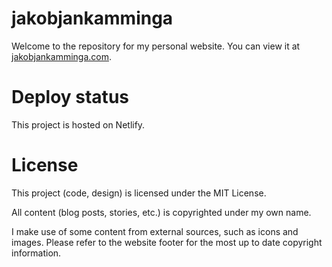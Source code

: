 # jakobjankamminga
Welcome to the repository for my personal website. 
You can view it at [jakobjankamminga.com](https://jakobjankamminga.com/).

# Deploy status
This project is hosted on Netlify.

# License
This project (code, design) is licensed under the MIT License.

All content (blog posts, stories, etc.) is copyrighted under my own name.

I make use of some content from external sources, such as icons and images. Please refer to the website footer for the most up to date copyright information.
